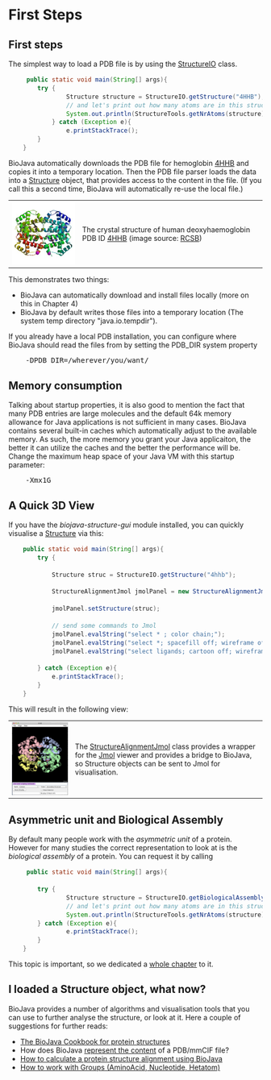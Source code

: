 First Steps
===========

## First steps

The simplest way to load a PDB file is by using the [StructureIO](http://www.biojava.org/docs/api/org/biojava3/structure/StructureIO.html) class.

```java
     public static void main(String[] args){
        try {
                Structure structure = StructureIO.getStructure("4HHB");
                // and let's print out how many atoms are in this structure
                System.out.println(StructureTools.getNrAtoms(structure));
            } catch (Exception e){
                e.printStackTrace();
        }
    }   
```

BioJava  automatically downloads the PDB file for hemoglobin [4HHB](http://www.rcsb.org/pdb/explore.do?structureId=4HHB) and copies it into a temporary location. Then the PDB file parser loads the data into a [Structure](http://www.biojava.org/docs/api/org/biojava/bio/structure/Structure.html) object, that provides access to the content in the file. (If you call this a second time, BioJava will automatically re-use the local file.)

<table>
    <tr>
        <td>
            <a href="http://www.rcsb.org/pdb/explore.do?structureId=4hhb"><img src="img/4hhb_bio_r_250.jpg"/></a>
        </td>
        <td>
            The crystal structure of human deoxyhaemoglobin PDB ID <a href="http://www.rcsb.org/pdb/explore.do?structureId=4hhb">4HHB</a> (image source: <a href="http://www.rcsb.org/pdb/explore.do?structureId=4hhb">RCSB</a>)
    </tr>
</table>

This demonstrates two things:

+ BioJava can automatically download and install files locally (more on this in Chapter 4)
+ BioJava by default writes those files into a temporary location (The system temp directory "java.io.tempdir"). 

If you already have a local PDB installation, you can configure where BioJava should read the files from by setting the PDB_DIR system property

<pre>
    -DPDB_DIR=/wherever/you/want/
</pre>

## Memory consumption

Talking about startup properties, it is also good to mention the fact that many PDB entries are large molecules and the default 64k memory allowance for Java applications is not sufficient in many cases.  BioJava contains several built-in caches which automatically adjust to the available memory. As such, the more memory you grant your Java applicaiton, the better it can utilize the caches and the better the performance will be. Change the maximum heap space of your Java VM with this startup parameter:

<pre>
    -Xmx1G
</pre>

## A Quick 3D View

If you have the *biojava-structure-gui* module installed, you can quickly visualise a [Structure](http://www.biojava.org/docs/api/org/biojava/bio/structure/Structure.html) via this:

```java
    public static void main(String[] args){
        try {
            
            Structure struc = StructureIO.getStructure("4hhb");

            StructureAlignmentJmol jmolPanel = new StructureAlignmentJmol();

            jmolPanel.setStructure(struc);

            // send some commands to Jmol
            jmolPanel.evalString("select * ; color chain;");            
            jmolPanel.evalString("select *; spacefill off; wireframe off; cartoon on;  ");
            jmolPanel.evalString("select ligands; cartoon off; wireframe 0.3; spacefill 0.5; color cpk;");
            
        } catch (Exception e){
            e.printStackTrace();
        }
    }
```

This will result in the following view:

<table>
    <tr>
        <td>
            <img src="img/4hhb_jmol.png"/>
        </td>
        <td>
            The <a href="http://www.biojava.org/docs/api/org/biojava/bio/structure/align/gui/jmol/StructureAlignmentJmol.html">StructureAlignmentJmol</a> class provides a wrapper for the <a href="http://jmol.sourceforge.net/">Jmol</a> viewer and provides a bridge to BioJava, so Structure objects can be sent to Jmol for visualisation.
        </td>
    </tr>
</table>   

## Asymmetric unit and Biological Assembly

By default many people work with the *asymmetric unit* of a protein. However for many studies the correct representation to look at is the *biological assembly* of a protein. You can request it by calling

```java
     public static void main(String[] args){

        try {
                Structure structure = StructureIO.getBiologicalAssembly("1GAV");
                // and let's print out how many atoms are in this structure
                System.out.println(StructureTools.getNrAtoms(structure));
        } catch (Exception e){
                e.printStackTrace();
        }
    }
```

This topic is important, so we dedicated a [whole chapter](bioassembly.md) to it.

## I loaded a Structure object, what now?

BioJava provides a number of algorithms and visualisation tools that you can use to further analyse the structure, or look at it. Here a couple of suggestions for further reads:

+ [The BioJava Cookbook for protein structures](http://biojava.org/wiki/BioJava:CookBook#Protein_Structure)
+ How does BioJava [represent the content](structure-data-model.md) of a PDB/mmCIF file?
+ [How to calculate a protein structure alignment using BioJava](http://biojava.org/wiki/BioJava:CookBook:PDB:align)
+ [How to work with Groups (AminoAcid, Nucleotide, Hetatom)](http://biojava.org/wiki/BioJava:CookBook:PDB:groups)



